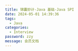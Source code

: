 ```yaml
---
title: 锦囊妙计-Java 基础-Java SPI
date: 2024-05-01 14:39:36
tags: 
  - Java 
categories: 
  - Interview
password: zzy   
message: 会员文档
---
```

